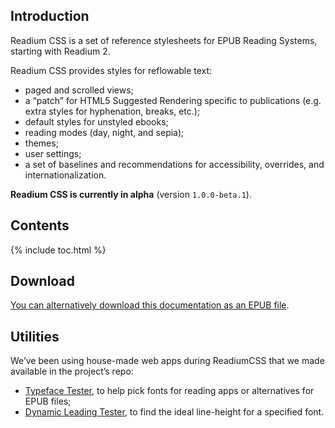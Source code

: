 ## Introduction

Readium CSS is a set of reference stylesheets for EPUB Reading Systems, starting with Readium 2.

Readium CSS provides styles for reflowable text: 

- paged and scrolled views;
- a “patch” for HTML5 Suggested Rendering specific to publications (e.g. extra styles for hyphenation, breaks, etc.);
- default styles for unstyled ebooks;
- reading modes (day, night, and sepia);
- themes;
- user settings;
- a set of baselines and recommendations for accessibility, overrides, and internationalization.

**Readium CSS is currently in alpha** (version `1.0.0-beta.1`).

## Contents

{% include toc.html %}

## Download

[You can alternatively download this documentation as an EPUB file](https://github.com/readium/readium-css/raw/master/docs/ReadiumCSS_docs.epub).

## Utilities

We’ve been using house-made web apps during ReadiumCSS that we made available in the project’s repo:

- [Typeface Tester](utils/Typeface-tester.html), to help pick fonts for reading apps or alternatives for EPUB files;
- [Dynamic Leading Tester](utils/DynamicLeading-tester.html), to find the ideal line-height for a specified font.